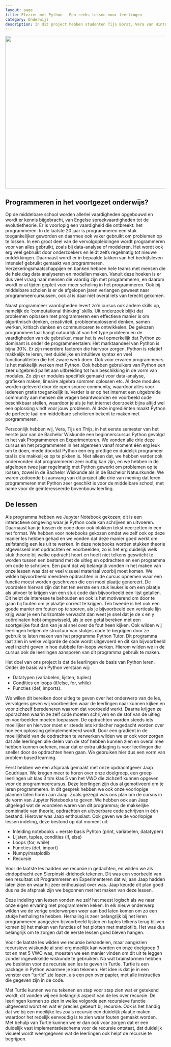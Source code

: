 ```yaml
---
layout: page
title: Plezier met Python - Een reeks lessen voor leerlingen
category: Onderwijs
description: In dit project hebben studenten Tijs Borst, Vera van Hintum, en Tijs Wiegman samengewerkt met Jaap Goudriaan van het Stedelijk Gymnasium Leiden aan een reeks programmeerlessen voor leerlingen van VWO 3 t/m 5 (dit werd uiteindelijk een klasje van leerlingen uit 3 VWO en nog 2 uit 1 VWO). Met deze cursus wilden wij de basis van programmeren overbrengen aan de hand van leuke wiskundige opdrachten. 
---
```


<html> 
<p align="center">
  <img src="/Onderwijs-Communicatie/Images/Python.jpg" width="640" height="480">
</p>

<h2> Programmeren in het voortgezet onderwijs?</h2>

<p>Op de middelbare school worden allerlei vaardigheden opgebouwd en wordt er kennis bijgebracht, van Engelse spreekvaardigheden tot de evolutietheorie. Er is voorlopig een vaardigheid die ontbreekt: het programmeren. In de laatste 20 jaar is programmeren een stuk toegankelijker geworden en daarmee ook vaker gebruikt om problemen op te lossen. In een groot deel van de vervolgopleidingen wordt programmeren voor van alles gebruikt, zoals bij data-analyse of modeleren. Het wordt ook erg veel gebruikt door onderzoekers en leidt zelfs regelmatig tot nieuwe ontdekkingen. Daarnaast wordt er in bepaalde takken van het bedrijfsleven intensief gebruikt gemaakt van programmeren. Verzekeringsmaatschappijen en banken hebben hele teams met mensen die de hele dag data analyseren en modellen maken. Vanuit deze hoeken is er dus veel vraag naar mensen die vaardig zijn met programmeren, en daarom wordt er al tijden gepleit voor meer scholing in het programmeren. Ook bij middelbare scholen is er de afgelopen jaren verlangen geweest naar programmeercursussen, ook al is daar niet overal iets van terecht gekomen. </p>

<p>Naast programmeer vaardigheden levert zo’n cursus ook andere skills op, namelijk de ‘computational thinking’ skills. Uit onderzoek blijkt dat problemen oplossen met programmeren een effectieve manier is om algoritmisch denken, creativiteit, probleemoplossend denken, samen werken, kritisch denken en communiceren te ontwikkelen. De gekozen programmeertaal hangt natuurlijk af van het type probleem en de vaardigheden van de gebruiker, maar het is wel opmerkelijk dat Python zo dominant is onder de programmeertalen: Het marktaandeel van Python is bijna 30%. Er zijn meerdere factoren die hiervoor zorgen. Python is relatief makkelijk te leren, met duidelijke en intuïtieve syntax en veel functionaliteiten die het zware werk doen. Ook voor ervaren programmeurs is het makkelijk werken met Python. Ook hebben gebruikers van Python een zeer uitgebreid pallet aan uitbreiding tot hun beschikking in de vorm van modules. Zo zijn er modules specifiek gemaakt voor data-analyse, grafieken maken, lineaire algebra sommen oplossen etc. Al deze modules worden geleverd door de open source community, waardoor alles voor iedereen gratis toegankelijk is. Verder is er op het internet een uitgebreide community aan mensen die vragen beantwoorden en voorbeeld code beschikbaar stellen, waardoor je als je het internet doorzoekt bijna altijd wel een oplossing vindt voor jouw probleem. Al deze ingrediënten maakt Python de perfecte taal om middelbare scholieren bekent te maken met porgrammeren.</p>

<p>Persoonlijk hebben wij, Vera, Tijs en Thijs, in het eerste semester van het eerste jaar van de Bachelor Wiskunde een beginnerscursus Python gevolgd in het vak Programmeren en Experimenteren. We vonden alle drie deze cursus en het programmeren in het algemeen vanaf moment één erg leuk om te doen, mede doordat Python een erg prettige en duidelijk programeer taal is die makkelijke op te pikken is. Niet alleen dat, we hebben verder ook ondervonden dat programmeren zeer nuttig kan zijn, en we hebben in de afgelopen twee jaar regelmatig met Python gewerkt om problemen op te lossen, zowel in de Bachelor Wiskunde als in de Bachelor Natuurkunde. We waren zodoende bij aanvang van dit project alle drie van mening dat leren programmeren met Python zeer geschikt is voor de middelbare school, met name voor de geïnteresseerde bovenbouw leerling. </p>

<h2> De lessen</h2>

<p>Als programma hebben we Jupyter Notebook gekozen; dit is een interactieve omgeving waar je Python code kan schrijven en uitvoeren. Daarnaast kan je tussen de code door ook blokken tekst neerzetten in een net format. We hebben voor notebooks gekozen omdat we zelf ook op deze manier les hebben gehad en we vonden dat deze manier goed werkt om zelfstandig een les uit te werken. In deze notebooks worden stukken theorie afgewisseld met opdrachten en voorbeelden, zo is het erg duidelijk welk stuk theorie bij welke opdracht hoort en hoeft niet telkens geswitcht te worden tussen een bestand met de uitleg en opdrachten en een programma om code te schrijven.
Een punt dat wij belangrijk vonden in het maken van onze lessen was dat er veel visueel materiaal voorbij moet komen. We wilden bijvoorbeeld meerdere opdrachten in de cursus opnemen waar een functie moest worden geschreven die een mooi plaatje genereert. De voordelen hiervan zijn dat het ten eerste een stuk leuker is om een plaatje als uitvoer te krijgen van een stuk code dan bijvoorbeeld een lijst getallen. Dit helpt de interesse te behouden en ook is het motiverend om door te gaan bij fouten om je plaatje correct te krijgen. Ten tweede is het ook een goede manier om fouten op te sporen, als je bijvoorbeeld een verticale lijn krijg waar je een horizontale verwacht dan weet je snel dat je de x en y coördinaten hebt omgewisseld, als je een getal bereken met een soortgelijke fout dan kan je al snel over de fout heen kijken. Ook wilden wij leerlingen helpen de structuur van stukjes code te begrijpen door ze gebruik te laten maken van het programma Python Tutor. Dit programma laat zien in welke volgorde de code wordt uitgevoerd en dit kan bijvoorbeeld veel inzicht geven in hoe dubbele for-loops werken. Hierom wilden we in de cursus ook de leerlingen aansporen van dit programma gebruik te maken.</p>

<p>Het doel van ons project is dat de leerlingen de basis van Python leren. Onder de basis van Python verstaan wij:</p>
<ul>
<li>Datatypen (variabelen, lijsten, tuples)</li>
<li>Condities en loops (if/else, for, while)</li>
<li>Functies (def, imports).</li></ul>

<p>We willen dit bereiken door uitleg te geven over het onderwerp van de les, vervolgens geven wij voorbeelden waar de leerlingen naar kunnen kijken en voor zichzelf beredeneren waarom dat voorbeeld werkt.  Daarna krijgen ze opdrachten waarin ze zelf code moeten schrijven en de stof van de uitleg en voorbeelden moeten toepassen. De opdrachten worden steeds iets moeilijker en hiervoor moet er steeds iets kritischer nagedacht worden over hoe een oplossing geïmplementeerd wordt. Door een gradiënt in de moeilijkheid van de opdrachten te verwerken wilden we er ook voor zorgen dat alle leerlingen alle delen van de stof hebben kunnen zien en overal mee hebben kunnen oefenen, maar dat er extra uitdaging is voor leerlingen die sneller door de opdrachten heen gaan. We gebruiken hier dus een vorm van problem based learning.</p>

<p>Eerst hebben we een afspraak gemaakt met onze opdrachtgever Jaap Goudriaan. We kregen meer te horen over onze doelgroep, een groep leerlingen uit klas 3 t/m klas 5 van het VWO die zichzelf kunnen opgeven voor de programmeercursus. Deze leerlingen zijn dus al gemotiveerd om te leren programmeren. In dit gesprek hebben we ook onze voorlopige plannen laten horen aan Jaap. Zoals gezegd was ons plan om de cursus in de vorm van Jupyter Notebooks te geven. We hebben ook aan Jaap uitgelegd wat de voordelen waren van dit programma; de makkelijke combinatie van theorie, opdrachten en uitvoerbare code schrijven in één bestand. Hierover was Jaap enthousiast. Ook gaven we de voorlopige lessen indeling, deze bestond op dat moment uit:</p>

<ul>
<li>Inleiding notebooks + eerste basis Pyhton (print, variabelen, datatypen)</li>
<li>Lijsten, tuples, condities (if, else)</li>
<li>Loops (for, while)</li>
<li>Functies (def, import)</li>
<li>Numpy/matplotlib</li>
<li>Recursie</li></ul>

<p>Voor de laatste les hadden we recursie in gedachten, en wilden we als eindopdracht een Sierpinski-driehoek tekenen. Dit was een voorbeeld van een resultaat uit Programmeren en Experimenteren dat wij aan Jaap hadden laten zien en waar hij zeer enthousiast over was. Jaap keurde dit plan goed dus na de afspraak zijn we begonnen met het maken van deze lessen.</p>

<p>Deze indeling van lessen vonden we zelf het meest logisch als we naar onze eigen ervaring met programmeren keken. In elk nieuw onderwerp wilden we de vorige onderwerpen weer aan bod laten komen om zo een stukje herhaling te hebben. Herhaling is zeer belangrijk bij het leren programmeren aangezien bijvoorbeeld lijsten en tuples telkens terug blijven komen bij het maken van functies of het plotten met matplotlib. Het was dus belangrijk om te zorgen dat de eerste lessen goed bleven hangen.  </p>

<p>Voor de laatste les wilden we recursie behandelen, maar aangezien recursieve wiskunde al snel erg moeilijk kan worden en onze doelgroep 3 tot en met 5 VWO was, moesten we een manier vinden om dit uit te leggen zonder ingewikkelde wiskunde te gebruiken.
Na wat brainstormen hebben we besloten voor de recursie een les te geven in Turtle. Turtle is een package in Python waarmee je kan tekenen. Het idee is dat je in een venster een “turtle” zie lopen, als een pen over papier, met alle instructies die gegeven zijn in de code. </p>

<p>Met Turtle kunnen we nu tekenen en stap voor stap zien wat er getekend wordt, dit vonden wij een belangrijk aspect van de les over recursie. De leerlingen kunnen zo zien in welke volgorde een recursieve functie uitgevoerd wordt en wat er precies gebeurt bij recursie. Ook is het handig dat we bij een moeilijke les zoals recursie een duidelijk plaatje maken waardoor het redelijk eenvoudig is te zien waar fouten gemaakt worden. Met behulp van Turtle kunnen we er dan ook voor zorgen dat er een duidelijk vast implementatieschema voor de recursie ontstaat, dat duidelijk visueel wordt weergegeven wat de leerlingen ook helpt de recursie te begrijpen. </p>

</html>

